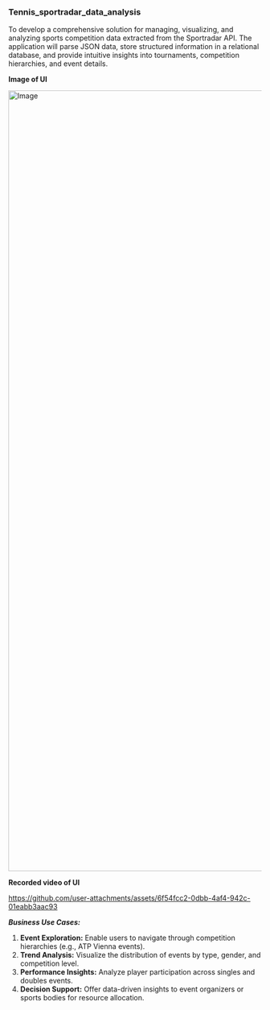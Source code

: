 ### Tennis_sportradar_data_analysis ###

To develop a comprehensive solution for managing, visualizing, and analyzing sports competition data extracted from the Sportradar API. The application will parse JSON data, store structured information in a relational database, and provide intuitive insights into tournaments, competition hierarchies, and event details.

**Image of UI**

<img width="1552" alt="Image" src="https://github.com/user-attachments/assets/bd88974e-8cac-4f0f-9208-0317f5131337" />

**Recorded video of UI**

https://github.com/user-attachments/assets/6f54fcc2-0dbb-4af4-942c-01eabb3aac93

***Business Use Cases:***
1. **Event Exploration:** Enable users to navigate through competition hierarchies (e.g., ATP Vienna events).
2. **Trend Analysis:** Visualize the distribution of events by type, gender, and competition level.
3. **Performance Insights:** Analyze player participation across singles and doubles events.
4. **Decision Support:** Offer data-driven insights to event organizers or sports bodies for resource allocation.






